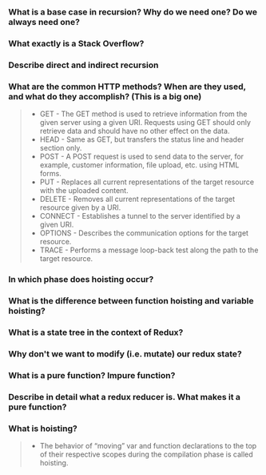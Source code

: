 ### What is a base case in recursion? Why do we need one? Do we always need one?
 ### What exactly is a Stack Overflow?
 ### Describe direct and indirect recursion
 ### What are the common HTTP methods? When are they used, and what do they accomplish? (This is a big one)
 > - GET - 
The GET method is used to retrieve information from the given server using a given URI. Requests using GET should only retrieve data and should have no other effect on the data.
> - HEAD - 
Same as GET, but transfers the status line and header section only. 
> - POST - 
A POST request is used to send data to the server, for example, customer information, file upload, etc. using HTML forms.
> - PUT - 
Replaces all current representations of the target resource with the uploaded content.
> - DELETE - 
Removes all current representations of the target resource given by a URI.
> - CONNECT - 
Establishes a tunnel to the server identified by a given URI.
> - OPTIONS - 
Describes the communication options for the target resource.
> - TRACE - 
Performs a message loop-back test along the path to the target resource.



 ### In which phase does hoisting occur?
 ### What is the difference between function hoisting and variable hoisting?
 ### What is a state tree in the context of Redux?
 ### Why don't we want to modify (i.e. mutate) our redux state?
 ### What is a pure function? Impure function?
 ### Describe in detail what a redux reducer is. What makes it a pure function?

 ### What is hoisting?
> - The behavior of “moving” var and function declarations to the top of their respective scopes during the compilation phase is called hoisting.


